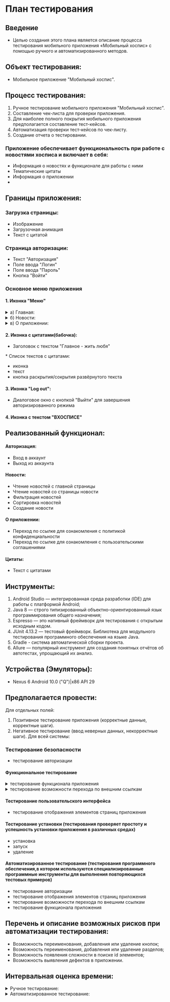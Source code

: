 # План тестирования
## Введение
- Целью создания этого плана является описание процесса тестирования мобильного приложения «Мобильный хоспис» с помощью ручного и автоматизированного методов.
## Объект тестирования:
- Мобильное приложение "Мобильный хоспис".
 

## Процесс тестирования:
 
1.   Ручное тестирование мобильного приложения "Мобильный хоспис".
2.   Составление чек-листа для проверки приложения.
3.   Для наиболее полного покрытия мобильного приложения предполагается составление тест-кейсов.
4.   Автоматизация проверки тест-кейсов по чек-листу.
5.   Создание отчета о тестировании.
 
### Приложение обеспечивает функциональность при работе с новостями хосписа и включает в себя:
- Информация о новостях и функционале для работы с ними
- Тематические цитаты
- Информация о приложении
- 
## Границы приложения:
### Загрузка страницы:
* Изображение
* Загрузочная анимация
* Текст с цитатой
 
### Страница авторизации:
* Текст "Авторизация"
* Поле ввода "Логин"
* Поле ввода "Пароль"
* Кнопка "Войти"
 
### Основное меню приложения
#### 1. Иконка "Меню"
<details>
<summary> а) Главная: </summary>

* Текст "Новости"
* Стрелка открытия/закрытия блока новостей
* Новости с тематическими иконками
* Стрелка для открытия текста с новостью
* Тab "Все новости" переходит на страницу "Новости"
</details>
<details>
 <summary> б) Новости: </summary>
  
* Текст "Новости"
* Кнопка сортировки новостей
* Кнопка "Фильтровать новости":
1. Текст "Фильтровать новости"
2. Поле выбора "Категория" с категориями 
3. Поле выбора даты1 в формате ДД.ММ.ГГГГ:
- диалоговое окно календарь с текущей датой
- кнопки выбора месяца
- календарь с датами
- кнопка "отмена"
- кнопка "ок"
4. Поле выбора даты2 в формате ДД.ММ.ГГГГ:
- диалоговое окно календарь с текущей датой
- кнопки выбора месяца
- календарь с датами
- кнопка "отмена"
- кнопка "ок"
5. Кнопка "Фильтровать"
6. Кнопка "Отмена"
* Кнопка "Создать/Редактировать":
1. Список новостей:
- иконка
- заголовок
- дата публикации
- дата создания
- автор
- статус
- кнопка "Удаления"(корзина)
- кнопка внесения изменений
- кнопка раскрытия доп информации
2. Текст "Панель управления" 
3. Кнопка "Сортировка"
4. Кнопка "Фильтрация":
- поле "Категория" с выпадающим списком
- поле с выбором даты1
- поле с выбором даты2
- чекбокс "Активна"
- чекбокс "Не активна"
- кнопка "Фильтровать"
- кнопка "Отмена"
5. Кнопка "Создание новости":
- поле выбора "Категория" с выпадающим списком
- поле "Заголовок"
- поле "Дата публикации"
- поле "Время"
- поле "Описание"
- тумблер "Активна"
- кнопка "Сохранить"
- кнопка "Отмена":
- диалоговое окно с текстом
- кнопка "Отмена"
- кнопка "Ок"
</details>
<details>
 <summary> в) О приложении: </summary>
  
* Кнопка возврата на шаг назад
* Номер версии приложения
* Текст "политика конфиденциальности" с ссылкой для перехода
* Текст "пользовательское соглашение" с ссылкой для перехода
</details> 

#### 2. Иконка с цитатами(бабочка):
* Заголовок с текстом "Главное - жить любя"
<summary> * Список текстов с цитатами: </summary>

- иконка   
- текст
- кнопка раскрытия/сокрытия развёрнутого текста
#### 3. Иконка "Log out":
* Диалоговое окно с кнопкой "Выйти" для завершения авторизированного режима
#### 4. Иконка с текстом "ВХОСПИСЕ"
## Реализованный функционал:
####  Авторизация:
- Вход в аккаунт
- Выход из аккаунта
####  Новости:
- Чтение новостей с главной страницы
- Чтение новостей со страницы новости
- Фильтрация новостей
- Сортировка новостей
- Создание новости
#### О приложении:
- Переход по ссылке для ознакомления с политикой конфиденциальности
- Переход по ссылке для ознакомления с пользоательскими соглашениями
#### Цитаты:
- Текст с цитатами
## Инструменты:
1. Android Studio — интегрированная среда разработки (IDE) для работы с платформой Android;
2. Java 8 — строго типизированный объектно-ориентированный язык программирования общего назначения;
3. Espresso — это нативный фреймворк для тестирования с открытым исходным кодом.
4. JUnit 4.13.2 — тестовый фреймворк. Библиотека для модульного тестирования программного обеспечения на языке Java.
5. Gradle - система автоматической сборки проекта.
6. Allure — популярный инструмент для создания понятных отчётов об автотестах, упрощающий их анализ.

## Устройства (Эмуляторы):
- Nexus 6 Android 10.0 ("Q")|x86 API 29
 
## Предполагается провести:
Для отдельных полей:

1. Позитивное тестирование приложения (корректные данные, корректные шаги).
2. Негативное тестирование (ввод неверных данных, некорректные шаги).
   Для всей системы:
### Тестирование безопасности  
- тестирование авторизации
#### Функциональное тестирование  
<details>
<summary> тестирование функционала приложения </summary>

- смена языка приложения
- смена фона
- смена размера шрифта
</details>

<details>
<summary> тестирование возможности перехода по внешним ссылкам </summary>

- политика конфиденциальности
- пользовательское соглашение
</details>

#### Тестирование пользовательского интерфейса  
- тестирование отображения элементов страниц приложения
#### Тестирование установки (тестирования проверяет простоту и успешность установки приложения в различных средах)
- установка
- запуск
- удаление
 
 
#### Автоматизированное тестирование (тестирования программного обеспечения,в котором используются специализированные программные инструменты для выполнения повторяющихся тестовых примеров)
- тестирование авторизации
- тестирование отображения элементов страниц приложения
- тестирование возможности перехода по внешним ссылкам
- тестирование функционала приложения

## Перечень и описание возможных рисков при автоматизации тестирования:

- Возможность переименования, добавления или удаление кнопок;
- Возможность переименования, добавления или удаление разделов;
- Возможность появления сложности в поиске id элементов;
- Возможность выявления дефектов в приложении.

## Интервальная оценка времени:
<details>
<summary> Ручное тестирование: </summary>

- Планируемое время написания тест-кейсов: 21 час 
- Фактическое время написания тест-кейсов: 30 часов
</details>

<details>
<summary> Автоматизированное тестирование: </summary>

- Планируемое время написания тест-кейсов: 50 часов
- Фактическое время написания тест-кейсов: ~
</details>